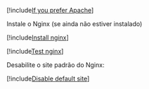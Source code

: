 ﻿[!include[If you prefer Apache](../apache-instead.md)]

Instale o Nginx (se ainda não estiver instalado)

[!include[Install nginx](../../../../../includes/linux/ubuntu/install-nginx.md)]

[!include[Test nginx](../test-nginx.md)]

Desabilite o site padrão do Nginx:

[!include[Disable default site](../../../../../includes/linux/ubuntu/disable-default-site.md)]
